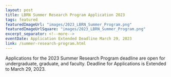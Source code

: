 ```yaml
---
layout: post
title: LBRN Summer Research Program Application 2023
tags: featured
featuredImageUrl: "images/2023_LBRN_Summer_Program.png"
featuredImageUrlSquare: "images/2023_LBRN_Summer_Program.png"
excerpt_separator: <!--more-->
eventDate: Application Extended Deadline March 29, 2023
link: /summer-research-program.html
---
```

Applications for the 2023 Summer Research Program deadline are open for undergraduate, graduate, and faculty. Deadline for Applications is Extended to March 29, 2023.